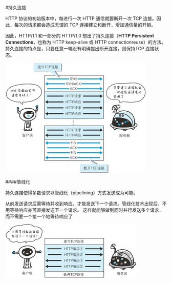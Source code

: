 #持久连接

HTTP 协议的初始版本中，每进行一次 HTTP 通信就要断开一次 TCP 连接。因此，每次的请求都会造成无谓的 TCP 连接建立和断开，增加通信量的开销。

因此，HTTP/1.1 和一部分的 HTTP/1.0 想出了持久连接（**HTTP Persistent Connections**，也称为 HTTP keep-alive 或 HTTP connectionreuse）的方法。持久连接的特点是，只要任意一端没有明确提出断开连接，则保持TCP 连接状态。

![](/assets/http-everlasting-connection.jpg)

####管线化

持久连接使得多数请求以管线化（pipelining）方式发送成为可能。

从前发送请求后需等待并收到响应，才能发送下一个请求。管线化技术出现后，不用等待响应亦可直接发送下一个请求。
这样就能够做到同时并行发送多个请求，而不需要一个接一个地等待响应了

![](/assets/http-pipline.jpg)